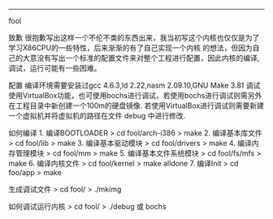 -----------------
fool

致歉
	很抱歉写出这样一个不伦不类的东西出来，我当初写这个内核也仅仅是为了学习X86CPU的一些特性，后来渐渐的有了自己实现一个内核
的想法，但因为自己的大意没有写出一个标准的配置文件来对整个工程进行配置，因此内核的编译,调试，运行可能有一些困难。

配置
	编译环境需要安装过gcc 4.6.3,ld 2.22,nasm 2.09.10,GNU Make 3.81
	调试使用VirtualBox功能，也可使用bochs进行调试，若使用bochs进行调试则需另外在工程目录中新创建一个100m的硬盘镜像.
	若使用VirtualBox进行调试则需要新建一个虚拟机并将虚拟机的路径在文件 debug 中进行修改.

如何编译
	1. 编译BOOTLOADER
	>  cd fool/arch-i386
	>  make
	2. 编译基本库文件
	>  cd fool/lib
	>  make
	3. 编译基本驱动模块
	>  cd fool/drivers
	>  make
	4. 编译内存管理模块
	>  cd fool/mm
	>  make
	5. 编译基本文件系统模块
	>  cd fool/fs/mfs
	>  make
	6. 编译内核文件
	>  cd fool/kernel
	>  make alldone
	7. 编译Init
	>  cd foo/app
	>  make

生成调试文件
	>  cd fool/
	>  ./mkimg

如何调试运行内核
	>  cd fool/
	>  ./debug 或 bochs
